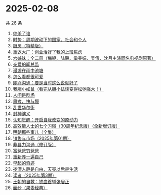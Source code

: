# 2025-02-08

共 26 条

<!-- BEGIN WEREAD -->
<!-- 最后更新时间 2025-02-08 14:10:32 +0800 -->
1. [你杀了谁](https://weread.qq.com/web/bookDetail/fdb32f80813ab9a47g0136aa)
1. [时势：周期波动下的国家、社会和个人](https://weread.qq.com/web/bookDetail/95332ad0813ab8705g016ce7)
1. [厨房（特精版）](https://weread.qq.com/web/bookDetail/f94325e0813ab6f76g011be8)
1. [重返大厂：创业治好了我的上班焦虑](https://weread.qq.com/web/bookDetail/d2d322f0813ab99fdg012f73)
1. [六姊妹：全二册（梅婷、陆毅、奚美娟、吴倩、沈月主演同名电视剧原著）](https://weread.qq.com/web/bookDetail/51432e4071a73c495147467)
1. [亲爱的闻总监](https://weread.qq.com/web/bookDetail/8ce329b0813ab9599g019d3e)
1. [漫游在雨中池塘](https://weread.qq.com/web/bookDetail/74332f50813ab9612g0199e5)
1. [怎么看都很可爱](https://weread.qq.com/web/bookDetail/58632340813ab9455g014db0)
1. [即兴沟通：要是当时这么说就好了](https://weread.qq.com/web/bookDetail/94f32c30813ab9942g0158fd)
1. [我胆小如鼠（看完从胆小怯懦变得松弛强大！）](https://weread.qq.com/web/bookDetail/276323e0813ab90a5g0144d7)
1. [人间是剧场](https://weread.qq.com/web/bookDetail/86b32be0813ab6ff7g0130c2)
1. [思考，快与慢](https://weread.qq.com/web/bookDetail/af83263058c217af81f8979)
1. [乱世华尔街](https://weread.qq.com/web/bookDetail/22432840813ab6ee1g018d20)
1. [封神演义](https://weread.qq.com/web/bookDetail/b453256055b0e7b4550bbdd)
1. [认知觉醒：开启自我改变的原动力](https://weread.qq.com/web/bookDetail/6a732ce07201202c6a7b30a)
1. [高效能人士的七个习惯（30周年纪念版）（全新增订版）](https://weread.qq.com/web/bookDetail/56d325907203e8a856def7f)
1. [明朝那些事儿（全集）](https://weread.qq.com/web/bookDetail/a57325c05c8ed3a57224187)
1. [销售与市场（2025年第01期）](https://weread.qq.com/web/bookDetail/bb4323d0813ab9a4dg01560d)
1. [非暴力沟通（修订版）](https://weread.qq.com/web/bookDetail/b7d32470813ab7e0eg015e3f)
1. [富爸爸穷爸爸](https://weread.qq.com/web/bookDetail/ada325807168230aada7458)
1. [重新养一遍自己](https://weread.qq.com/web/bookDetail/6dd326f0813ab9a44g0167de)
1. [早起的奇迹](https://weread.qq.com/web/bookDetail/e9c32220723bdc9ee9ca9c7)
1. [夜深人静是自由，天亮以后是生活](https://weread.qq.com/web/bookDetail/d2b32520813ab95acg015e07)
1. [读者（2025年第3期）](https://weread.qq.com/web/bookDetail/37232490813ab9a61g0121cb)
1. [王朝的自救：铁血首辅张居正](https://weread.qq.com/web/bookDetail/16932270813ab9859g010cc6)
1. [面纱（果麦经典）](https://weread.qq.com/web/bookDetail/d93321205c8649d93169039)
<!-- END WEREAD -->